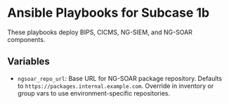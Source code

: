 # Ansible Playbooks for Subcase 1b

These playbooks deploy BIPS, CICMS, NG-SIEM, and NG-SOAR components.

## Variables

- `ngsoar_repo_url`: Base URL for NG-SOAR package repository. Defaults to `https://packages.internal.example.com`. Override in inventory or group vars to use environment-specific repositories.
